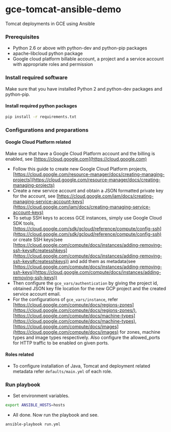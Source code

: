 # gce-tomcat-ansible-demo
Tomcat deployments in GCE using Ansible

### Prerequisites
* Python 2.6 or above with python-dev and python-pip packages
* apache-libcloud python package
* Google cloud platform billable account, a project and a service account with appropriate roles and permission

### Install required software
Make sure that you have installed Python 2 and python-dev packages and python-pip.

#### Install required python packages
```bash
pip install -r requirements.txt
```
### Configurations and preparations

#### Google Cloud Platform related
Make sure that have a Google Cloud Platform account and the billing is enabled, see [https://cloud.google.com](https://cloud.google.com)
* Follow this guide to create new Google Cloud Platform projects, [https://cloud.google.com/resource-manager/docs/creating-managing-projects](https://cloud.google.com/resource-manager/docs/creating-managing-projects)
* Create a new service account and obtain a JSON formatted private key for the account, see [https://cloud.google.com/iam/docs/creating-managing-service-account-keys](https://cloud.google.com/iam/docs/creating-managing-service-account-keys)
* To setup SSH keys to access GCE instances, simply use Google Cloud SDK tools, [https://cloud.google.com/sdk/gcloud/reference/compute/config-ssh](https://cloud.google.com/sdk/gcloud/reference/compute/config-ssh) 
or create SSH keys(see [https://cloud.google.com/compute/docs/instances/adding-removing-ssh-keys#createsshkeys](https://cloud.google.com/compute/docs/instances/adding-removing-ssh-keys#createsshkeys)) 
and add them as metadata(see [https://cloud.google.com/compute/docs/instances/adding-removing-ssh-keys](https://cloud.google.com/compute/docs/instances/adding-removing-ssh-keys))
* Then configure the `gce_vars/authentication` by giving the project id, obtained JSON key file location for the new GCP project and the created service account email.
* For the configurations of `gce_vars/instance`, refer [https://cloud.google.com/compute/docs/regions-zones](https://cloud.google.com/compute/docs/regions-zones/), 
[https://cloud.google.com/compute/docs/machine-types](https://cloud.google.com/compute/docs/machine-types), 
[https://cloud.google.com/compute/docs/images](https://cloud.google.com/compute/docs/images) for zones, machine types and image types respectively. 
Also configure the allowed_ports for HTTP traffic to be enabled on given ports.

#### Roles related
* To configure installation of Java, Tomcat and deployment related metadata refer `defaults/main.yml` of each role.

### Run playbook
* Set environment variables.
```bash
export ANSIBLE_HOSTS=hosts
```

* All done. Now run the playbook and see.
```bash
ansible-playbook run.yml
```
